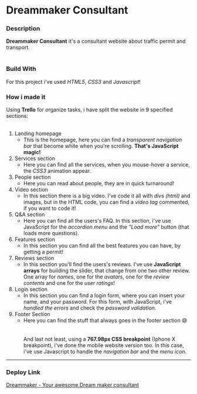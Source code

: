 # Dreammaker Consultant

### Description
**Dreammaker Consultant** it's a consultant website about traffic permit and transport. <br/><br/>

### Build With
For this project i've used *HTML5*, *CSS3* and *Javascript*!

### How i made it
Using **Trello** for organize tasks, i have split the website in 9 specified sections:<br/><br/>
1. Landing homepage
      + This is the homepage, here you can find a *transparent navigation bar* that become white when you're scrolling. **That's JavaScript magic!**<br/>
2. Services section
      + Here you can find all the services, when you mouse-hover a service, the *CSS3* animation appear.<br/>
3. People section
      + Here you can read about people, they are in quick turnaround! <br/>
4. Video section
      + In this section there is a big video. I've code it all with *divs (html)* and images, but in the HTML code, you can find a _video tag_ commented, if you want to code it!<br/>
5. Q&A section
      + Here you can find all the users's FAQ. In this section, i've use JavaScript for the *accordion menu* and the *"Load more"* button (that loads more questions).<br/>
6. Features section
      + In this section you can find all the best features you can have, by getting a permit!<br/>
7. Reviews section
      + In this section you'll find the users's reviews. I've use **JavaScript arrays** for building the slider, that change from one two other review. One array for *names*, one for the *avatars*, one for the *review contents* and one for the *user ratings*!<br/>
8. Login section
      + In this section you can find a login form, where you can insert your name, and your password. For this form, with JavaScript, i've *handled the errors* and check the *password validation.*<br/>
9. Footer Section
      + Here you can find the stuff that always goes in the footer section :smile: <br/>
<br/><br/>
And last not least, using a **767.98px CSS breakpoint** (Iphone X breakpoint), i've done the mobile website version too. In this case, i've use Javascript to handle the *navigation bar* and the *menu icon*. 
---
### Deploy Link
[Dreammaker - Your awesome Dream maker consultant](https://dreammakerconsultant.netlify.app/ "Here's the link to make yuor dream come true!")
